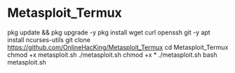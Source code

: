 # Metasploit_Termux

pkg update && pkg upgrade -y
pkg install wget curl openssh git -y
apt install ncurses-utils
git clone https://github.com/OnlineHacKing/Metasploit_Termux
cd Metasploit_Termux
chmod +x metasploit.sh
./metasploit.sh
chmod +x *
./metasploit.sh
bash metasploit.sh
